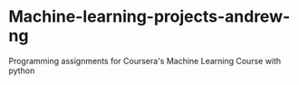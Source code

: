 # Machine-learning-projects-andrew-ng
Programming assignments for Coursera's Machine Learning Course with python
